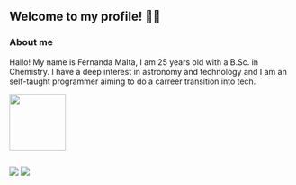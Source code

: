 ## Welcome to my profile! 👩‍💻

### About me
Hallo! My name is Fernanda Malta, I am 25 years old with a B.Sc. in Chemistry. I have a deep interest in astronomy and technology and I am an self-taught programmer aiming to do a carreer transition into tech.

<div align="left">
  <a href="https://github.com/FernandaMalta">
  <img height="100em" src="https://github-readme-stats.vercel.app/api/top-langs/?username=FernandaMalta&layout=compact&langs_count=7&theme=dracula"/>

## 
  
<div>
  <a href = "mailto:fernanda.maltacd@gmail.com"><img src="https://img.shields.io/badge/Gmail-D14836?style=for-the-badge&logo=gmail&logoColor=white" target="_blank"></a>
  <a href="https://www.linkedin.com/in/fernandaranimalta/" target="_blank"><img src="https://img.shields.io/badge/-LinkedIn-%230077B5?style=for-the-badge&logo=linkedin&logoColor=white" target="_blank"></a>   
</div>
